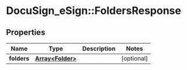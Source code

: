 # DocuSign_eSign::FoldersResponse

## Properties
Name | Type | Description | Notes
------------ | ------------- | ------------- | -------------
**folders** | [**Array&lt;Folder&gt;**](Folder.md) |  | [optional] 


